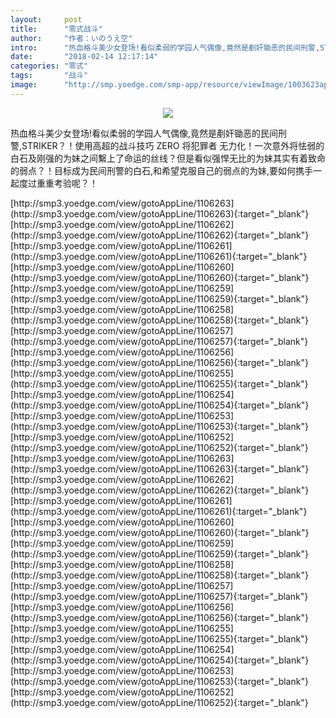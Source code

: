 ```yaml
---
layout:     post
title:      "零式战斗"
author:     "作者：いのうえ空"
intro:      "热血格斗美少女登场!看似柔弱的学园人气偶像,竟然是剷奸锄恶的民间刑警,STRIKER？！使用高超的战斗技巧 ZERO 将犯罪者 无力化！一次意外将怯弱的白石及刚强的为妹之间繫上了命运的丝线？但是看似强悍无比的为妹其实有着致命的弱点？！目标成为民间刑警的白石,和希望克服自己的弱点的为妹,要如何携手一起度过重重考验呢？！"
date:       "2018-02-14 12:17:14"
categories: "零式"
tags:       "战斗"
image:      "http://smp.yoedge.com/smp-app/resource/viewImage/1003623appline.png"
---
```

<div style="text-align: center">
<p><img src="http://smp.yoedge.com/smp-app/resource/viewImage/1003623appline.png"/></p>
</div>
<p class="post-meta">
<span>热血格斗美少女登场!看似柔弱的学园人气偶像,竟然是剷奸锄恶的民间刑警,STRIKER？！使用高超的战斗技巧 ZERO 将犯罪者 无力化！一次意外将怯弱的白石及刚强的为妹之间繫上了命运的丝线？但是看似强悍无比的为妹其实有着致命的弱点？！目标成为民间刑警的白石,和希望克服自己的弱点的为妹,要如何携手一起度过重重考验呢？！</span>
</p>
[http://smp3.yoedge.com/view/gotoAppLine/1106263](http://smp3.yoedge.com/view/gotoAppLine/1106263){:target="_blank"}
[http://smp3.yoedge.com/view/gotoAppLine/1106262](http://smp3.yoedge.com/view/gotoAppLine/1106262){:target="_blank"}
[http://smp3.yoedge.com/view/gotoAppLine/1106261](http://smp3.yoedge.com/view/gotoAppLine/1106261){:target="_blank"}
[http://smp3.yoedge.com/view/gotoAppLine/1106260](http://smp3.yoedge.com/view/gotoAppLine/1106260){:target="_blank"}
[http://smp3.yoedge.com/view/gotoAppLine/1106259](http://smp3.yoedge.com/view/gotoAppLine/1106259){:target="_blank"}
[http://smp3.yoedge.com/view/gotoAppLine/1106258](http://smp3.yoedge.com/view/gotoAppLine/1106258){:target="_blank"}
[http://smp3.yoedge.com/view/gotoAppLine/1106257](http://smp3.yoedge.com/view/gotoAppLine/1106257){:target="_blank"}
[http://smp3.yoedge.com/view/gotoAppLine/1106256](http://smp3.yoedge.com/view/gotoAppLine/1106256){:target="_blank"}
[http://smp3.yoedge.com/view/gotoAppLine/1106255](http://smp3.yoedge.com/view/gotoAppLine/1106255){:target="_blank"}
[http://smp3.yoedge.com/view/gotoAppLine/1106254](http://smp3.yoedge.com/view/gotoAppLine/1106254){:target="_blank"}
[http://smp3.yoedge.com/view/gotoAppLine/1106253](http://smp3.yoedge.com/view/gotoAppLine/1106253){:target="_blank"}
[http://smp3.yoedge.com/view/gotoAppLine/1106252](http://smp3.yoedge.com/view/gotoAppLine/1106252){:target="_blank"}
[http://smp3.yoedge.com/view/gotoAppLine/1106263](http://smp3.yoedge.com/view/gotoAppLine/1106263){:target="_blank"}
[http://smp3.yoedge.com/view/gotoAppLine/1106262](http://smp3.yoedge.com/view/gotoAppLine/1106262){:target="_blank"}
[http://smp3.yoedge.com/view/gotoAppLine/1106261](http://smp3.yoedge.com/view/gotoAppLine/1106261){:target="_blank"}
[http://smp3.yoedge.com/view/gotoAppLine/1106260](http://smp3.yoedge.com/view/gotoAppLine/1106260){:target="_blank"}
[http://smp3.yoedge.com/view/gotoAppLine/1106259](http://smp3.yoedge.com/view/gotoAppLine/1106259){:target="_blank"}
[http://smp3.yoedge.com/view/gotoAppLine/1106258](http://smp3.yoedge.com/view/gotoAppLine/1106258){:target="_blank"}
[http://smp3.yoedge.com/view/gotoAppLine/1106257](http://smp3.yoedge.com/view/gotoAppLine/1106257){:target="_blank"}
[http://smp3.yoedge.com/view/gotoAppLine/1106256](http://smp3.yoedge.com/view/gotoAppLine/1106256){:target="_blank"}
[http://smp3.yoedge.com/view/gotoAppLine/1106255](http://smp3.yoedge.com/view/gotoAppLine/1106255){:target="_blank"}
[http://smp3.yoedge.com/view/gotoAppLine/1106254](http://smp3.yoedge.com/view/gotoAppLine/1106254){:target="_blank"}
[http://smp3.yoedge.com/view/gotoAppLine/1106253](http://smp3.yoedge.com/view/gotoAppLine/1106253){:target="_blank"}
[http://smp3.yoedge.com/view/gotoAppLine/1106252](http://smp3.yoedge.com/view/gotoAppLine/1106252){:target="_blank"}


